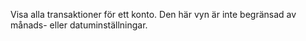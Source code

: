 Visa alla transaktioner för ett konto. Den här vyn är inte begränsad av månads- eller datuminställningar.